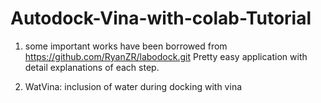# Autodock-Vina-with-colab-Tutorial
1. some important works have been borrowed from https://github.com/RyanZR/labodock.git
Pretty easy application with detail explanations of each step.

2. WatVina: inclusion of water during docking with vina

